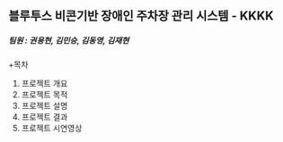 ## 블루투스 비콘기반 장애인 주차장 관리 시스템 - KKKK
##### 팀원 : 권용현, 김민승, 김동영, 김재현
+목차
1. 프로젝트 개요
2. 프로젝트 목적
3. 프로젝트 설명
4. 프로젝트 결과
5. 프로젝트 시연영상


